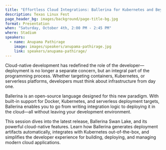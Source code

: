 ```yaml
---
title: "Effortless Cloud Integrations: Ballerina for Kubernetes and Beyond"
description: Texas Linux Fest
page_header_bg: images/background/page-title-bg.jpg
format: Presentation
when: "Saturday, October 4th, 2:00 PM - 2:45 PM"
where: Stadium
speakers:
  - name: Anupama Pathirage
    image: images/speakers/anupama-pathirage.jpg
    link: speakers/anupama-pathirage/
---
```


Cloud-native development has redefined the role of the developer—deployment is 
no longer a separate concern, but an integral part of the programming process. 
Whether targeting containers, Kubernetes, or serverless platforms, developers 
must think about infrastructure from day one.

Ballerina is an open-source language designed for this new paradigm. With 
built-in support for Docker, Kubernetes, and serverless deployment targets, 
Ballerina enables you to go from writing integration logic to deploying it in 
the cloud—all without leaving your development environment.

This session dives into the latest release, Ballerina Swan Lake, and its 
powerful cloud-native features. Learn how Ballerina generates deployment 
artifacts automatically, integrates with Kubernetes out-of-the-box, and 
simplifies the developer experience for building, deploying, and managing 
modern cloud applications.
